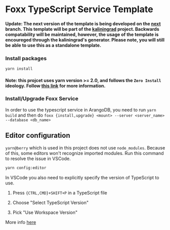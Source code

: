 # Foxx TypeScript Service Template

#### Update: The next version of the template is being developed on the [next](https://github.com/SquashConsulting/foxx_typescript/tree/next) branch. This template will be part of the [kaliningrad](https://github.com/squashconsulting/kaliningrad) project. Backwards compatability will be maintained, however, the usage of the template is encoureged through the kaliningrad's generator. Please note, you will still be able to use this as a standalone template.
 
### Install packages

```sh
yarn install
```

#### Note: this projcet uses yarn version >= 2.0, and follows the `Zero Install` ideology. Follow [this link](https://yarnpkg.com/features/zero-installs) for more information.


### Install/Upgrade Foxx Service

In order to use the typescript service in ArangoDB, you need to run `yarn build` and then do `foxx {install,upgrade} <mount> --server <server_name> --database <db_name>`

## Editor configuration

`yarn@berry` which is used in this project does not use `node_modules`. Because of this, some editors won't recognize imported modules. Run this command to resolve the issue in VSCode.

```sh
yarn config:editor
```

In VSCode you also need to explicitly specify the version of TypeScript to use.

1. Press `{CTRL,CMD}+SHIFT+P` in a TypeScript file

1. Choose "Select TypeScript Version"

1. Pick "Use Workspace Version"

More info [here](https://next.yarnpkg.com/advanced/editor-sdks)
